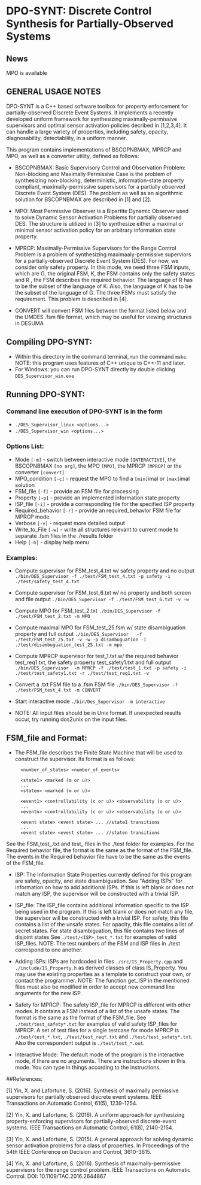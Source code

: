 # DPO-SYNT: Discrete Control Synthesis for Partially-Observed Systems
## News
MPO is available

## GENERAL USAGE NOTES

DPO-SYNT is a C++ based software toolbox for property enforcement for partially-observed Discrete Event Systems. 
It implements a recently developed uniform framework for synthesizing maximally-permissive supervisors and optimal
sensor activation policies decribed in [1,2,3,4]. 
It can handle a large variety of properties, including safety, opacity, diagnosability, detectability, in a uniform manner.

This program contains implementations of BSCOPNBMAX, MPRCP and MPO, as well as a converter utility, defined as follows:

* BSCOPNBMAX: 
Basic Supervisory Control and Observation Problem: Non-blocking and Maximally Permissive Case 
is the problem of synthesizing non-blocking, deterministic, information-state property compliant,
maximally-permissive supervisors for a partially observed Discrete Event
System (DES). The problem as well as an algorithmic solution for BSCOPNBMAX are described in [1] and [2].

* MPO: 
Most Permissive Observer is a Bipartite Dynamic Observer used to solve
Dynamic Sensor Activation Problems for partially observed DES. The structure
is utilized in [3] to synthesize either a maximal
or minimal sensor activation policy for an arbitrary information state
property.

* MPRCP: 
Maximally-Permissive Supervisors for the Range Control Problem is a problem 
of synthesizing maximaaly-permissive superviors for a partially-observed Discrete
Event System (DES). For now, we consider only safety property. In this mode, we need three 
FSM inputs, which are G, the original FSM, K, the FSM contains only the safety states and R
, the FSM describes the required behavior. The language of R has to be the subset of the 
language of K. Also, the language of K has to be the subset of the language of G. The three 
FSMs must satisfy the requirement. This problem is described in [4].

* CONVERT will convert FSM files between the format listed below and the
UMDES .fsm file format, which may be useful for viewing structures in DESUMA


## Compiling DPO-SYNT:
 * Within this directory in the command terminal, run the command `make`.
   NOTE: this program uses features of C++ unique to C++-11 and later.
 * For Windows: you can run DPO-SYNT directly by double clicking `DES_Supervisor_win.exe`
 
## Running DPO-SYNT:

### Command line execution of DPO-SYNT is in the form
*	`./DES_Supervisor_linux <options...>`
*	`./DES_Supervisor_win <options...>`
	
### Options List:
* Mode `[-m]` - switch between interactive mode `[INTERACTIVE]`, the BSCOPNBMAX `[no arg]`, the MPO `[MPO]`, the MPRCP `[MPRCP]` or the converter `[convert]`
* MPO_condition `[-c]` - request the MPO to find a `[min]`imal or `[max]`imal solution
* FSM_file `[-f]` - provide an FSM file for processing
* Property `[-p]` - provide an implemented information state property
* ISP_file `[-i]` - provide a corresponding file for the specified ISP property
* Required_behavior `[-r]` - provide an required_behavior FSM file for MPRCP mode
* Verbose `[-v]` - request more detailed output
* Write_to_File `[-w]` - write all structures relevant to current mode to
							 separate .fsm files in the ./results folder
* Help `[-h]` - display help menu
                
### Examples:

		
* Compute supervisor for FSM_test_4.txt w/ safety property and no output
`./bin/DES_Supervisor -f ./test/FSM_test_4.txt -p safety -i ./test/safety_test_4.txt`
		
* Compute supervisor for FSM_test_6.txt w/ no property and both screen and file output
`./bin/DES_Supervisor -f ./test/FSM_test_6.txt -v -w`
		
* Compute MPO for FSM_test_2.txt
`./bin/DES_Supervisor -f ./test/FSM_test_2.txt -m MPO`
	  	
* Compute maximal MPO for FSM_test_25.fsm w/ state disambiguation property and full output
`./bin/DES_Supervisor   -f ./test/FSM_test_25.txt -v -w -p disambuguation -i ./test/disambuguation_test_25.txt -m mpo`
	
* Compute MPRCP supervisor for test_1.txt w/ the required behavior test_req1.txt, 
		the safety property test_safety1.txt and full output           
`./bin/DES_Supervisor  -m MPRCP -f ./test/test_1.txt -p safety -i ./test/test_safety1.txt -r ./test/test_req1.txt -v`
                
* Convert a .txt FSM file to a .fsm FSM file
`./bin/DES_Supervisor -f ./test/FSM_test_4.txt -m CONVERT`
		
* Start interactive mode
`./bin/Des_Supervisor -m interactive`
		
* NOTE: All input files should be in Unix format. If unexpected results
	occur, try running dos2unix on the input files.
	
## FSM_file and Format:

* The FSM_file describes the Finite State Machine that will be used to
construct the supervisor. Its format is as follows:

		<number_of_states> <number_of_events>

		<state1> <marked (m or u)>
		...
		<staten> <marked (m or u)>

		<event1> <controllability (c or u)> <observability (o or u)>
		...
		<eventn> <controllability (c or u)> <observability (o or u)>

		<event state> <event state> ... //state1 transitions
		...
		<event state> <event state> ... //staten transitions
See the FSM_test_.txt and test_ files in the ./test folder for examples.
For the Required behavior file, the format is the same as the format of the FSM_file. 
The events in the Required behavior file have to be the same as the events of the FSM_file. 
	
* ISP:
	The Information State Properties currently defined for this program
	are safety, opacity, and state disambiguation. See "Adding ISPs" for information on how to
	add additional ISPs. If this is left blank or does not match any ISP,
	the supervisor will be constructed with a trivial ISP.
	
* ISP_file:
	The ISP_file contains additional information specific to the ISP being
	used in the program. If this is left blank or does not match any file,
	the supervisor will be constructed with a trivial ISP.
		For safety, this file contains a list of the unsafe states.
		For opacity, this file contains a list of secret states.
		For state disambiguation, this file contains two lines of disjoint states
	See `./test/<ISP>_test_*.txt` for examples of valid ISP_files.
	NOTE: The test numbers of the FSM and ISP files in ./test correspond to
	one another.

* Adding ISPs:
	ISPs are hardcoded in files `./src/IS_Property.cpp` and
	`./include/IS_Property.h` as derived classes of class IS_Property. You may
	use the existing properties as a template to construct your own, or
	contact the programmer.
	NOTE: The function get_ISP in the mentioned files must also be modified
	in order to accept new command line arguments for the new ISP.
	
* Safety for MPRCP:
	The safety ISP_file for MPRCP is different with other modes. It contains a FSM instead
	of a list of the unsafe states. The format is the same as the format of the FSM_file.
	See `./test/test_safety*.txt` for examples of valid safety ISP_files for MPRCP.
	A set of test files for a single testcase for mode MPRCP is `./test/test_*.txt`, 
	`./test/test_req*.txt` and `./test/test_safety*.txt`. Also the correspondent output is `./test/test_*.out`.

* Interactive Mode:
	The default mode of the program is the interactive mode, if there are no arguments. 
	There are instructions shown in this mode. You can type in things according to the instructions.

##References:


[1] Yin, X. and Lafortune, S. (2016). Synthesis of maximally permissive supervisors for partially observed discrete event systems. 
    IEEE Transactions on Automatic Control, 61(5), 1239-1254.
    
[2]	Yin, X. and Lafortune, S. (2016). A uniform approach for synthesizing property-enforcing supervisors for partially-observed discrete-event systems.   IEEE Transactions on Automatic Control, 61(8), 2140-2154.	
    
[3] Yin, X. and Lafortune, S. (2015). A general approach for solving dynamic sensor activation problems for a class of properties. 
    In Proceedings of the 54th IEEE Conference on Decision and Control, 3610-3615.
    
[4] Yin, X. and Lafortune, S. (2016). Synthesis of maximally-permissive supervisors for the range control problem.  IEEE Transactions on Automatic Control. DOI: 10.1109/TAC.2016.2644867
